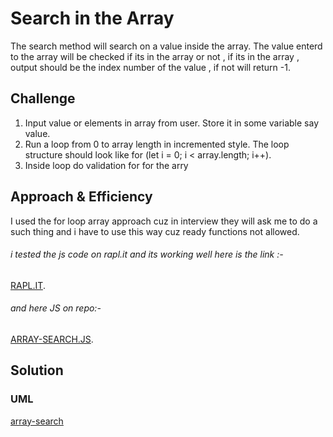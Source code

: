 # Search in the Array
The search method will search on a value inside the array. The value enterd to the array will be checked if its in the array or not , if its in the array , output should be the index number of the value , if not will return -1.


## Challenge
1. Input value or elements in array from user. Store it in some variable say value.
2. Run a loop from 0 to array length in incremented style. The loop structure should look like for (let i = 0; i < array.length; i++).
3. Inside loop do validation for for the arry


## Approach & Efficiency
I used the for loop array approach cuz in interview they will ask me to do a such thing and i have to use this way cuz ready functions not allowed.

###### i tested the js code on rapl.it and its working well here is the link :-
[RAPL.IT](https://repl.it/repls/UnlinedMiserlySystem).
###### and here JS on repo:-
[ARRAY-SEARCH.JS](https://github.com/AhmedAbuSamaan-401-advanced-javascript/data-structures-and-algorithms/blob/master/arrayShift/array-binary-search.js).


## Solution
### UML
[array-search](https://drive.google.com/file/d/1u8UnMiaFDpee_ID9xlKImaZDhDTUlssM/view?usp=sharing)
